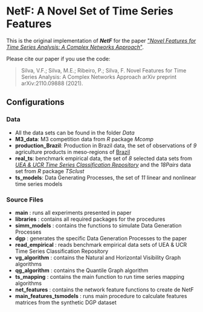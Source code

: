 # NetF: A Novel Set of Time Series Features

This is the original implementation of ***NetF*** for the paper ["*Novel Features for Time Series Analysis: A Complex Networks Approach*"](https://arxiv.org/pdf/2110.09888.pdf).
<!--- and published in DAMI Journal (D M 2022) -->

Please cite our paper if you use the code:

> Silva, V.F.; Silva, M.E.; Ribeiro, P.; Silva, F.
> Novel Features for Time Series Analysis: A Complex Networks Approach
> arXiv preprint arXiv:2110.09888 (2021).

<!--- ## Pcakege Requirements -->

## Configurations
### Data
- All the data sets can be found in the folder *Data*
- **M3_data**: M3 competition data from *R* package *Mcomp*
- **production_Brazil**: Production in Brazil data, the set of observations of *9* agriculture products in meso-regions of [Brazil](https://www.ibge.gov.br)
- **real_ts**: benchmark empirical data, the set of *8* selected data sets from [*UEA \& UCR Time Series Classification Repository*](www.timeseriesclassification.com) and the *18Pairs* data set from *R* package *TSclust*  
- **ts_models**: Data Generating Processes, the set of *11* linear and nonlinear time series models
<!--- - Each file is the current format: -->
<!--- - The folder *Data/realts* contains all the univariate time series data sets from *UEA \& UCR Time Series Classification Repository*. These data sets can also be downloaded [here](https://www.timeseriesclassification.com/dataset.php). -->

### Source Files
- **main** : runs all experiments presented in paper
- **libraries** : contains all required packages for the procedures
- **simm_models** : contains the functions to simulate Data Generation Processes 
- **dgp** : generates the specific Data Generation Processes to the paper
- **read_empirical** : reads benchmark empirical data sets of UEA & UCR Time Series Classification Repository
- **vg_algorithm** : contains the Natural and Horizontal Visibility Graph algorithms
- **qg_algorithm** : contains the Quantile Graph algorithm
- **ts_mapping** : contains the main function to run time series mapping algorithms
- **net_features** : contains the network feature functions to create de NetF
- **main_features_tsmodels** : runs main procedure to calculate features matrices from the synthetic DGP dataset
